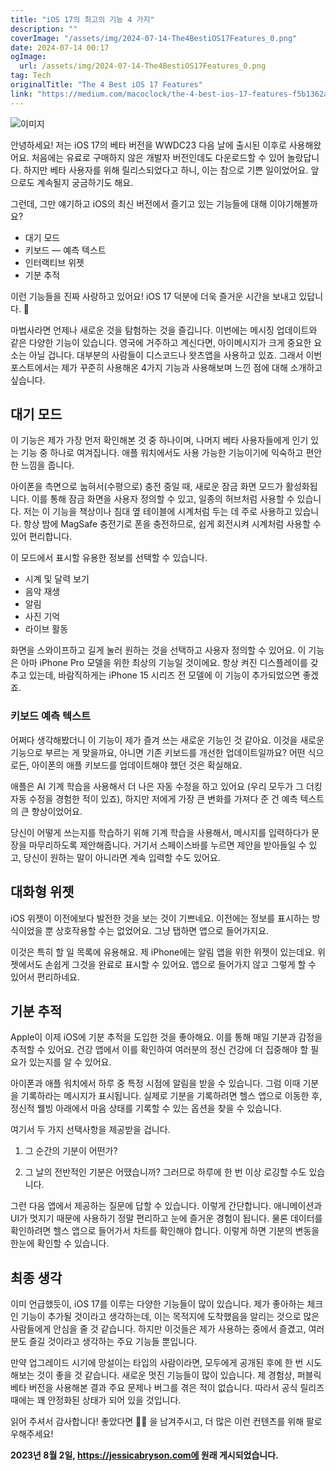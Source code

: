 ```yaml
---
title: "iOS 17의 최고의 기능 4 가지"
description: ""
coverImage: "/assets/img/2024-07-14-The4BestiOS17Features_0.png"
date: 2024-07-14 00:17
ogImage: 
  url: /assets/img/2024-07-14-The4BestiOS17Features_0.png
tag: Tech
originalTitle: "The 4 Best iOS 17 Features"
link: "https://medium.com/macoclock/the-4-best-ios-17-features-f5b1362a204e"
---
```



![이미지](/assets/img/2024-07-14-The4BestiOS17Features_0.png)

안녕하세요! 저는 iOS 17의 베타 버전을 WWDC23 다음 날에 출시된 이후로 사용해왔어요. 처음에는 유료로 구매하지 않은 개발자 버전인데도 다운로드할 수 있어 놀랐답니다. 하지만 베타 사용자를 위해 릴리스되었다고 하니, 이는 참으로 기쁜 일이었어요. 앞으로도 계속될지 궁금하기도 해요.

그런데, 그만 얘기하고 iOS의 최신 버전에서 즐기고 있는 기능들에 대해 이야기해볼까요?

- 대기 모드
- 키보드 — 예측 텍스트
- 인터랙티브 위젯
- 기분 추적

이런 기능들을 진짜 사랑하고 있어요! iOS 17 덕분에 더욱 즐거운 시간을 보내고 있답니다. 🌟

<div class="content-ad"></div>

마법사라면 언제나 새로운 것을 탐험하는 것을 즐깁니다. 이번에는 메시징 업데이트와 같은 다양한 기능이 있습니다. 영국에 거주하고 계신다면, 아이메시지가 크게 중요한 요소는 아닐 겁니다. 대부분의 사람들이 디스코드나 왓츠앱을 사용하고 있죠. 그래서 이번 포스트에서는 제가 꾸준히 사용해온 4가지 기능과 사용해보며 느낀 점에 대해 소개하고 싶습니다.

## 대기 모드

이 기능은 제가 가장 먼저 확인해본 것 중 하나이며, 나머지 베타 사용자들에게 인기 있는 기능 중 하나로 여겨집니다. 애플 워치에서도 사용 가능한 기능이기에 익숙하고 편안한 느낌을 줍니다.

아이폰을 측면으로 눕혀서(수평으로) 충전 중일 때, 새로운 잠금 화면 모드가 활성화됩니다. 이를 통해 잠금 화면을 사용자 정의할 수 있고, 일종의 허브처럼 사용할 수 있습니다. 저는 이 기능을 책상이나 침대 옆 테이블에 시계처럼 두는 데 주로 사용하고 있습니다. 항상 밤에 MagSafe 충전기로 폰을 충전하므로, 쉽게 회전시켜 시계처럼 사용할 수 있어 편리합니다.

<div class="content-ad"></div>

이 모드에서 표시할 유용한 정보를 선택할 수 있습니다.

- 시계 및 달력 보기
- 음악 재생
- 알림
- 사진 기억
- 라이브 활동

화면을 스와이프하고 길게 눌러 원하는 것을 선택하고 사용자 정의할 수 있어요. 이 기능은 아마 iPhone Pro 모델을 위한 최상의 기능일 것이에요. 항상 켜진 디스플레이를 갖추고 있는데, 바람직하게는 iPhone 15 시리즈 전 모델에 이 기능이 추가되었으면 좋겠죠.

### 키보드 예측 텍스트

<div class="content-ad"></div>

어쩌다 생각해봤더니 이 기능이 제가 즐겨 쓰는 새로운 기능인 것 같아요. 이것을 새로운 기능으로 부르는 게 맞을까요, 아니면 기존 키보드를 개선한 업데이트일까요? 어떤 식으로든, 아이폰의 애플 키보드를 업데이트해야 했던 것은 확실해요.

애플은 AI 기계 학습을 사용해서 더 나은 자동 수정을 하고 있어요 (우리 모두가 그 더킹 자동 수정을 경험한 적이 있죠), 하지만 저에게 가장 큰 변화를 가져다 준 건 예측 텍스트의 큰 향상이었어요.

당신이 어떻게 쓰는지를 학습하기 위해 기계 학습을 사용해서, 메시지를 입력하다가 문장을 마무리하도록 제안해줍니다. 거기서 스페이스바를 누르면 제안을 받아들일 수 있고, 당신이 원하는 말이 아니라면 계속 입력할 수도 있어요.

## 대화형 위젯

<div class="content-ad"></div>

iOS 위젯이 이전에보다 발전한 것을 보는 것이 기쁘네요. 이전에는 정보를 표시하는 방식이었을 뿐 상호작용할 수는 없었어요. 그냥 탭하면 앱으로 들어가지요.

이것은 특히 할 일 목록에 유용해요. 제 iPhone에는 알림 앱을 위한 위젯이 있는데요. 위젯에서도 손쉽게 그것을 완료로 표시할 수 있어요. 앱으로 들어가지 않고 그렇게 할 수 있어서 편리하네요.

## 기분 추적

Apple이 이제 iOS에 기분 추적을 도입한 것을 좋아해요. 이를 통해 매일 기분과 감정을 추적할 수 있어요. 건강 앱에서 이를 확인하여 여러분의 정신 건강에 더 집중해야 할 필요가 있는지를 알 수 있어요.

<div class="content-ad"></div>

아이폰과 애플 워치에서 하루 중 특정 시점에 알림을 받을 수 있습니다. 그럼 이때 기분을 기록하라는 메시지가 표시됩니다. 실제로 기분을 기록하려면 헬스 앱으로 이동한 후, 정신적 웰빙 아래에서 마음 상태를 기록할 수 있는 옵션을 찾을 수 있습니다. 

여기서 두 가지 선택사항을 제공받을 겁니다.

1) 그 순간의 기분이 어떤가? 

2) 그 날의 전반적인 기분은 어땠습니까? 그러므로 하루에 한 번 이상 로깅할 수도 있습니다.

그런 다음 앱에서 제공하는 질문에 답할 수 있습니다. 이렇게 간단합니다. 애니메이션과 UI가 멋지기 때문에 사용하기 정말 편리하고 눈에 즐거운 경험이 됩니다. 물론 데이터를 확인하려면 헬스 앱으로 들어가서 차트를 확인해야 합니다. 이렇게 하면 기분의 변동을 한눈에 확인할 수 있습니다.

<div class="content-ad"></div>

## 최종 생각

이미 언급했듯이, iOS 17를 이루는 다양한 기능들이 많이 있습니다. 제가 좋아하는 체크인 기능이 추가될 것이라고 생각하는데, 이는 목적지에 도착했음을 알리는 것으로 많은 사람들에게 안심을 줄 것 같습니다. 하지만 이것들은 제가 사용하는 중에서 즐겼고, 여러분도 즐길 것이라고 생각하는 주요 기능들 뿐입니다.

만약 업그레이드 시기에 망설이는 타입의 사람이라면, 모두에게 공개된 후에 한 번 시도해보는 것이 좋을 것 같습니다. 새로운 멋진 기능들이 많이 있습니다. 제 경험상, 퍼블릭 베타 버전을 사용해본 결과 주요 문제나 버그를 겪은 적이 없습니다. 따라서 공식 릴리즈 때에는 꽤 안정화된 상태가 되어 있을 것입니다.

읽어 주셔서 감사합니다! 좋았다면 👏🏻 을 남겨주시고, 더 많은 이런 컨텐츠를 위해 팔로우해주세요!

<div class="content-ad"></div>

**2023년 8월 2일, https://jessicabryson.com에 원래 게시되었습니다.**